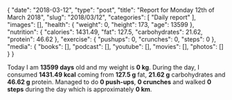 {
    "date": "2018-03-12",
    "type": "post",
    "title": "Report for Monday 12th of March 2018",
    "slug": "2018\/03\/12",
    "categories": [
        "Daily report"
    ],
    "images": [],
    "health": {
        "weight": 0,
        "height": 173,
        "age": 13599
    },
    "nutrition": {
        "calories": 1431.49,
        "fat": 127.5,
        "carbohydrates": 21.62,
        "protein": 46.62
    },
    "exercise": {
        "pushups": 0,
        "crunches": 0,
        "steps": 0
    },
    "media": {
        "books": [],
        "podcast": [],
        "youtube": [],
        "movies": [],
        "photos": []
    }
}

Today I am <strong>13599 days</strong> old and my weight is <strong>0 kg</strong>. During the day, I consumed <strong>1431.49 kcal</strong> coming from <strong>127.5 g</strong> fat, <strong>21.62 g</strong> carbohydrates and <strong>46.62 g</strong> protein. Managed to do <strong>0 push-ups</strong>, <strong>0 crunches</strong> and walked <strong>0 steps</strong> during the day which is approximately <strong>0 km</strong>.